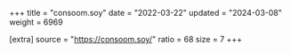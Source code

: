 +++
title = "consoom.soy"
date = "2022-03-22"
updated = "2024-03-08"
weight = 6969

[extra]
source = "https://consoom.soy/"
ratio = 68
size = 7
+++
